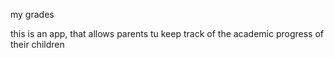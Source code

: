 my grades

this is an app, that allows parents tu keep track of the academic progress of their children